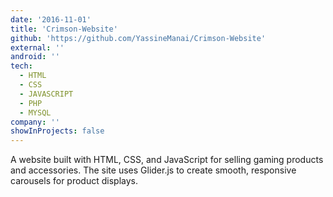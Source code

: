 ```yaml
---
date: '2016-11-01'
title: 'Crimson-Website'
github: 'https://github.com/YassineManai/Crimson-Website'
external: ''
android: ''
tech:
  - HTML
  - CSS
  - JAVASCRIPT
  - PHP
  - MYSQL
company: ''
showInProjects: false
---
```


A website built with HTML, CSS, and JavaScript for selling gaming products and accessories. The site uses Glider.js to create smooth, responsive carousels for product displays.
